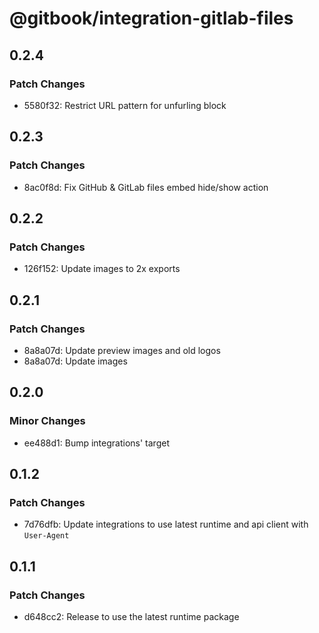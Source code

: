 # @gitbook/integration-gitlab-files

## 0.2.4

### Patch Changes

- 5580f32: Restrict URL pattern for unfurling block

## 0.2.3

### Patch Changes

- 8ac0f8d: Fix GitHub & GitLab files embed hide/show action

## 0.2.2

### Patch Changes

- 126f152: Update images to 2x exports

## 0.2.1

### Patch Changes

- 8a8a07d: Update preview images and old logos
- 8a8a07d: Update images

## 0.2.0

### Minor Changes

- ee488d1: Bump integrations' target

## 0.1.2

### Patch Changes

- 7d76dfb: Update integrations to use latest runtime and api client with `User-Agent`

## 0.1.1

### Patch Changes

- d648cc2: Release to use the latest runtime package
